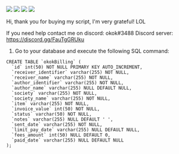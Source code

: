 ![](https://img001.prntscr.com/file/img001/WxnYsnWlSMeAlikjRgj1xQ.png)
![](https://img001.prntscr.com/file/img001/gR2d0R7OS16JzwdnmDcdeA.png)
![](https://img001.prntscr.com/file/img001/eqB64YYxTaScxXpwr9zOug.png)
![](https://img001.prntscr.com/file/img001/FH9Eu4v2RLiFRwRHieymFQ.png)


Hi, thank you for buying my script, I'm very grateful! LOL

If you need help contact me on discord: okok#3488
Discord server: https://discord.gg/FauTgGRUku

1. Go to your database and execute the following SQL command:

```
CREATE TABLE `okokBilling` (
  `id` int(50) NOT NULL PRIMARY KEY AUTO_INCREMENT,
  `receiver_identifier` varchar(255) NOT NULL,
  `receiver_name` varchar(255) NOT NULL,
  `author_identifier` varchar(255) NOT NULL,
  `author_name` varchar(255) NULL DEFAULT NULL,
  `society` varchar(255) NOT NULL,
  `society_name` varchar(255) NOT NULL,
  `item` varchar(255) NOT NULL,
  `invoice_value` int(50) NOT NULL,
  `status` varchar(50) NOT NULL,
  `notes` varchar(255) NULL DEFAULT ' ',
  `sent_date` varchar(255) NOT NULL,
  `limit_pay_date` varchar(255) NULL DEFAULT NULL,
  `fees_amount` int(50) NULL DEFAULT 0,
  `paid_date` varchar(255) NULL DEFAULT NULL
);
```
